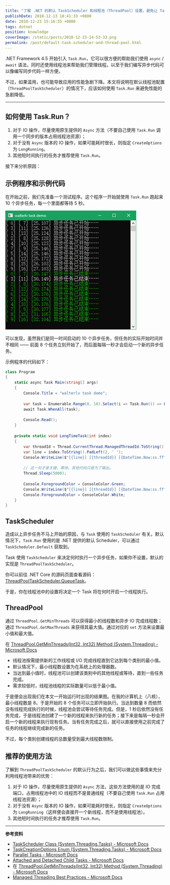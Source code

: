 ```yaml
---
title: "了解 .NET 的默认 TaskScheduler 和线程池（ThreadPool）设置，避免让 Task.Run 的性能急剧降低"
publishDate: 2018-12-13 18:41:33 +0800
date: 2018-12-23 15:16:55 +0800
tags: dotnet
position: knowledge
coverImage: /static/posts/2018-12-23-14-53-33.png
permalink: /post/default-task-scheduler-and-thread-pool.html
---
```


.NET Framework 4.5 开始引入 `Task.Run`，它可以很方便的帮助我们使用 `async` / `await` 语法，同时还使用线程池来帮助我们管理线程。以至于我们编写异步代码可以像编写同步代码一样方便。

不过，如果滥用，也可能导致应用的性能急剧下降。本文将说明在默认线程池配置（`ThreadPoolTaskScheduler`）的情况下，应该如何使用 `Task.Run` 来避免性能的急剧降低。

---

<div id="toc"></div>

## 如何使用 Task.Run？

1. 对于 IO 操作，尽量使用原生提供的 `Async` 方法（不要自己使用 `Task.Run` 调用一个同步的版本占用线程池资源）；
1. 对于没有 `Async` 版本的 IO 操作，如果可能耗时很长，则指定 `CreateOptions` 为 `LongRunning`。
1. 其他短时间执行的任务才推荐使用 `Task.Run`。

接下来分析原因：

## 示例程序和示例代码

在开始之前，我们先准备一个测试程序。这个程序一开始就使用 `Task.Run` 跑起来 10 个异步任务，每一个里面都等待 5 秒。

![使用 Task.Run 跑起来的异步代码](/static/posts/2018-12-23-14-53-33.png)

可以发现，虽然我们是同一时间启动的 10 个异步任务，但任务的实际开始时间并不相同 —— 前面 8 个任务立刻开始了，而后面每隔一秒才会启动一个新的异步任务。

示例程序的代码如下：

```csharp
class Program
{
    static async Task Main(string[] args)
    {
        Console.Title = "walterlv task demo";

        var task = Enumerable.Range(0, 10).Select(i => Task.Run(() => LongTimeTask(i))).ToList();
        await Task.WhenAll(task);

        Console.Read();
    }

    private static void LongTimeTask(int index)
    {
        var threadId = Thread.CurrentThread.ManagedThreadId.ToString().PadLeft(2, ' ');
        var line = index.ToString().PadLeft(2, ' ');
        Console.WriteLine($"[{line}] [{threadId}] [{DateTime.Now:ss.fff}] 异步任务已开始……");

        // 这一句才是关键，等待。其他代码只是为了输出。
        Thread.Sleep(5000);

        Console.ForegroundColor = ConsoleColor.Green;
        Console.WriteLine($"[{line}] [{threadId}] [{DateTime.Now:ss.fff}] 异步任务已结束……");
        Console.ForegroundColor = ConsoleColor.White;
    }
}
```

## TaskScheduler

造成以上异步任务不马上开始的原因，与 `Task` 使用的 `TaskScheduler` 有关。默认情况下，`Task.Run` 使用的是 .NET 提供的默认 Scheduler，可以通过 `TaskScheduler.Default` 获取到。

Task 使用 `TaskScheduler` 来决定何时执行一个异步任务，如果你不设置，默认的实现是 `ThreadPoolTaskScheduler`。

你可以前往 .NET Core 的源码页面查看源码：[ThreadPoolTaskScheduler.QueueTask](https://source.dot.net/#System.Private.CoreLib/src/System/Threading/Tasks/ThreadPoolTaskScheduler.cs,33cd274e06874569,references)。

于是，你在线程池中的设置将决定一个 Task 将在何时开启一个线程执行。

## ThreadPool

通过 `ThreadPool.GetMinThreads` 可以获得最小的线程数和异步 IO 完成线程数；通过 `ThreadPool.GetMaxThreads` 来获得其最大值。通过对应的 `set` 方法来设置最小值和最大值。

在 [ThreadPool.GetMinThreads(Int32, Int32) Method (System.Threading) - Microsoft Docs](https://docs.microsoft.com/en-us/dotnet/api/system.threading.threadpool.getminthreads?wt.mc_id=MVP)

- 线程池按需提供新的工作线程或 I/O 完成线程直到它达到每个类别的最小值。
- 默认情况下，最小线程数设置为在系统上的处理器数。
- 当达到最小值时，线程池可以创建该类别中的其他线程或等待，直到一些任务完成。
- 需求较低时，线程池线程的实际数量可以低于最小值。

于是便会出现我们在本文一开始运行时出现的结果图。在我的计算机上（八核），最小线程数是 8，于是开始的 8 个任务可以立即开始执行。当达到数量 8 而依然没有线程完成执行的时候，线程池会尝试等待任务完成。但是，1 秒后依然没有任务完成，于是线程池创建了一个新的线程来执行新的任务；接下来是每隔一秒会开启一个新的线程来执行现有任务。当有任务完成之后，就可以直接使用之前完成了任务的线程继续完成新的任务。

不过，每个类别创建线程的总数量受到最大线程数限制。

## 推荐的使用方法

了解到 `ThreadPoolTaskScheduler` 的默认行为之后，我们可以做这些事情来充分利用线程池带来的优势：

1. 对于 IO 操作，尽量使用原生提供的 `Async` 方法，这些方法使用的是 IO 完成端口，占用线程池中的 IO 线程而不是普通线程（不要自己使用 `Task.Run` 占用线程池资源）；
1. 对于没有 `Async` 版本的 IO 操作，如果可能耗时很长，则指定 `CreateOptions` 为 `LongRunning`（这样便会直接开一个新线程，而不是使用线程池）。
1. 其他短时间执行的任务才推荐使用 `Task.Run`。

---

**参考资料**

- [TaskScheduler Class (System.Threading.Tasks) - Microsoft Docs](https://docs.microsoft.com/en-us/dotnet/api/system.threading.tasks.taskscheduler?wt.mc_id=MVP)
- [TaskCreationOptions Enum (System.Threading.Tasks) - Microsoft Docs](https://docs.microsoft.com/en-us/dotnet/api/system.threading.tasks.taskcreationoptions?wt.mc_id=MVP)
- [Parallel Tasks - Microsoft Docs](https://docs.microsoft.com/en-us/previous-versions/msp-n-p/ff963549(v=pandp.10)?wt.mc_id=MVP)
- [Attached and Detached Child Tasks - Microsoft Docs](https://docs.microsoft.com/en-us/dotnet/standard/parallel-programming/attached-and-detached-child-tasks?wt.mc_id=MVP)
- 在 [ThreadPool.GetMinThreads(Int32, Int32) Method (System.Threading) - Microsoft Docs](https://docs.microsoft.com/en-us/dotnet/api/system.threading.threadpool.getminthreads?wt.mc_id=MVP)
- [Managed Threading Best Practices - Microsoft Docs](https://docs.microsoft.com/en-us/dotnet/standard/threading/managed-threading-best-practices?wt.mc_id=MVP)


